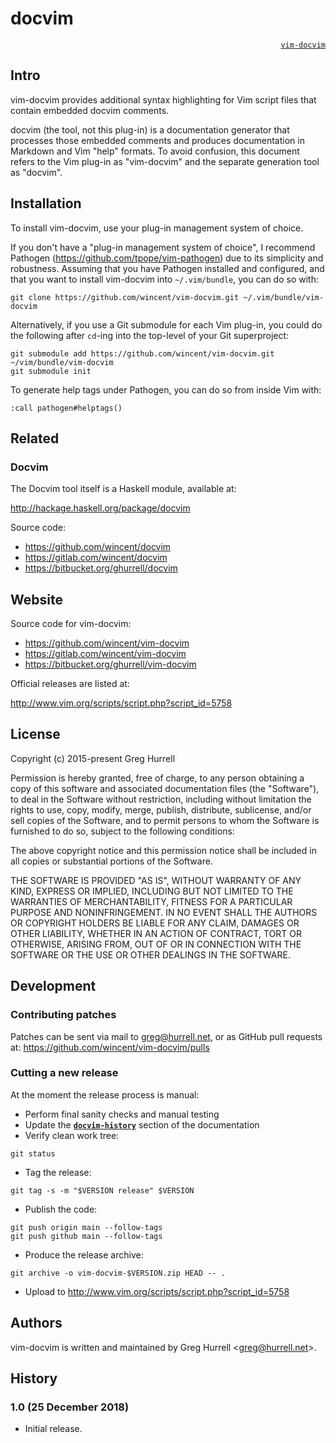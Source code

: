 
# docvim<a name="docvim-docvim" href="#user-content-docvim-docvim"></a>

<p align="right"><a name="vim-docvim" href="#user-content-vim-docvim"><code>vim-docvim</code></a></p>

## Intro<a name="docvim-intro" href="#user-content-docvim-intro"></a>

vim-docvim provides additional syntax highlighting for Vim script files that contain embedded docvim comments.

docvim (the tool, not this plug-in) is a documentation generator that processes those embedded comments and produces documentation in Markdown and Vim &quot;help&quot; formats. To avoid confusion, this document refers to the Vim plug-in as &quot;vim-docvim&quot; and the separate generation tool as &quot;docvim&quot;.


## Installation<a name="docvim-installation" href="#user-content-docvim-installation"></a>

To install vim-docvim, use your plug-in management system of choice.

If you don't have a &quot;plug-in management system of choice&quot;, I recommend Pathogen (https://github.com/tpope/vim-pathogen) due to its simplicity and robustness. Assuming that you have Pathogen installed and configured, and that you want to install vim-docvim into `~/.vim/bundle`, you can do so with:

```
git clone https://github.com/wincent/vim-docvim.git ~/.vim/bundle/vim-docvim
```

Alternatively, if you use a Git submodule for each Vim plug-in, you could do the following after `cd`-ing into the top-level of your Git superproject:

```
git submodule add https://github.com/wincent/vim-docvim.git ~/vim/bundle/vim-docvim
git submodule init
```

To generate help tags under Pathogen, you can do so from inside Vim with:

```
:call pathogen#helptags()
```


## Related<a name="docvim-related" href="#user-content-docvim-related"></a>


### Docvim<a name="docvim-docvim" href="#user-content-docvim-docvim"></a>

The Docvim tool itself is a Haskell module, available at:

http://hackage.haskell.org/package/docvim

Source code:

- https://github.com/wincent/docvim
- https://gitlab.com/wincent/docvim
- https://bitbucket.org/ghurrell/docvim


## Website<a name="docvim-website" href="#user-content-docvim-website"></a>

Source code for vim-docvim:

- https://github.com/wincent/vim-docvim
- https://gitlab.com/wincent/vim-docvim
- https://bitbucket.org/ghurrell/vim-docvim

Official releases are listed at:

http://www.vim.org/scripts/script.php?script_id=5758


## License<a name="docvim-license" href="#user-content-docvim-license"></a>

Copyright (c) 2015-present Greg Hurrell

Permission is hereby granted, free of charge, to any person obtaining a copy of this software and associated documentation files (the &quot;Software&quot;), to deal in the Software without restriction, including without limitation the rights to use, copy, modify, merge, publish, distribute, sublicense, and/or sell copies of the Software, and to permit persons to whom the Software is furnished to do so, subject to the following conditions:

The above copyright notice and this permission notice shall be included in all copies or substantial portions of the Software.

THE SOFTWARE IS PROVIDED &quot;AS IS&quot;, WITHOUT WARRANTY OF ANY KIND, EXPRESS OR IMPLIED, INCLUDING BUT NOT LIMITED TO THE WARRANTIES OF MERCHANTABILITY, FITNESS FOR A PARTICULAR PURPOSE AND NONINFRINGEMENT. IN NO EVENT SHALL THE AUTHORS OR COPYRIGHT HOLDERS BE LIABLE FOR ANY CLAIM, DAMAGES OR OTHER LIABILITY, WHETHER IN AN ACTION OF CONTRACT, TORT OR OTHERWISE, ARISING FROM, OUT OF OR IN CONNECTION WITH THE SOFTWARE OR THE USE OR OTHER DEALINGS IN THE SOFTWARE.


## Development<a name="docvim-development" href="#user-content-docvim-development"></a>


### Contributing patches<a name="docvim-contributing-patches" href="#user-content-docvim-contributing-patches"></a>

Patches can be sent via mail to greg@hurrell.net, or as GitHub pull requests at: https://github.com/wincent/vim-docvim/pulls


### Cutting a new release<a name="docvim-cutting-a-new-release" href="#user-content-docvim-cutting-a-new-release"></a>

At the moment the release process is manual:

- Perform final sanity checks and manual testing
- Update the <strong>[`docvim-history`](#user-content-docvim-history)</strong> section of the documentation
- Verify clean work tree:

```
git status
```

- Tag the release:

```
git tag -s -m "$VERSION release" $VERSION
```

- Publish the code:

```
git push origin main --follow-tags
git push github main --follow-tags
```

- Produce the release archive:

```
git archive -o vim-docvim-$VERSION.zip HEAD -- .
```

- Upload to http://www.vim.org/scripts/script.php?script_id=5758


## Authors<a name="docvim-authors" href="#user-content-docvim-authors"></a>

vim-docvim is written and maintained by Greg Hurrell &lt;greg@hurrell.net&gt;.


## History<a name="docvim-history" href="#user-content-docvim-history"></a>


### 1.0 (25 December 2018)<a name="docvim-10-25-december-2018" href="#user-content-docvim-10-25-december-2018"></a>

- Initial release.
